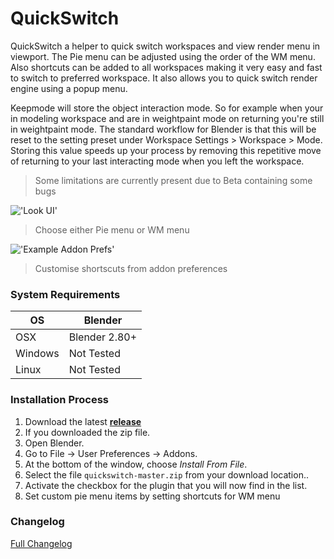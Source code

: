 # QuickSwitch

QuickSwitch a helper to quick switch workspaces and view render menu in viewport. The Pie menu can be adjusted using the order of the WM menu. Also shortcuts can be added to all workspaces making it very easy and fast to switch to preferred workspace. It also allows you to quick switch render engine using a popup menu.

Keepmode will store the object interaction mode. So for example when your in modeling workspace and are in weightpaint mode on returning you're still in weightpaint mode. The standard workflow for Blender is that this will be reset to the setting preset under Workspace Settings > Workspace > Mode. Storing this value speeds up your process by removing this repetitive move of returning to your last interacting mode when you left the workspace.

> Some limitations are currently present due to Beta containing some bugs

!['Look UI'](https://raw.githubusercontent.com/wiki/schroef/quickswitch/images/quickswitch_v011.jpg?v10-09-2019)

> Choose either Pie menu or WM menu

!['Example Addon Prefs'](https://raw.githubusercontent.com/wiki/schroef/quickswitch/images/addon-preferences_v011.jpg)

> Customise shortscuts from addon preferences


### System Requirements

| **OS** | **Blender** |
| ------------- | ------------- |
| OSX | Blender 2.80+ |
| Windows | Not Tested |
| Linux | Not Tested |


### Installation Process

1. Download the latest <b>[release](https://github.com/schroef/quickswitch/releases/)</b>
2. If you downloaded the zip file.
3. Open Blender.
4. Go to File -> User Preferences -> Addons.
5. At the bottom of the window, choose *Install From File*.
6. Select the file `quickswitch-master.zip` from your download location..
7. Activate the checkbox for the plugin that you will now find in the list.
8. Set custom pie menu items by setting shortcuts for WM menu


### Changelog
[Full Changelog](CHANGELOG.md)





<!--
- Fill in data
 -
 -
-->

